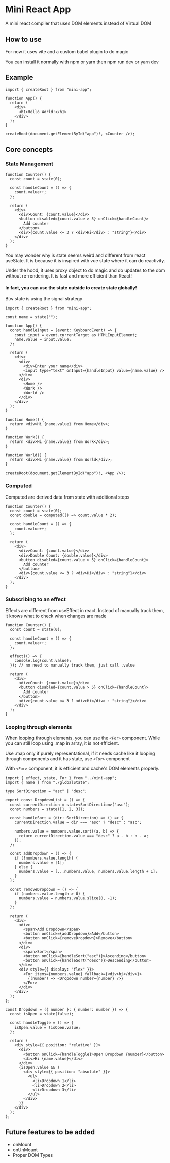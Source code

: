 # Mini React App

A mini react compiler that uses DOM elements instead of Virtual DOM

## How to use

For now it uses vite and a custom babel plugin to do magic

You can install it normally with npm or yarn then npm run dev or yarn dev

## Example

```tsx
import { createRoot } from "mini-app";

function App() {
  return (
    <div>
      <h1>Hello World!</h1>
    </div>
  );
}

createRoot(document.getElementById("app")!, <Counter />);
```

## Core concepts

### State Management

```tsx
function Counter() {
  const count = state(0);

  const handleCount = () => {
    count.value++;
  };

  return (
    <div>
      <div>Count: {count.value}</div>
      <button disabled={count.value > 5} onClick={handleCount}>
        Add counter
      </button>
      <div>{count.value <= 3 ? <div>Hi</div> : "string"}</div>
    </div>
  );
}
```

You may wonder why is state seems weird and different from react useState.
It is because it is inspired with vue state where it can do reactivity.

Under the hood, it uses proxy object to do magic and do updates to the dom without re-rendering.
It is fast and more efficient than React!

#### In fact, you can use the state outside to create state globally!

Btw state is using the signal strategy

```tsx
import { createRoot } from "mini-app";

const name = state("");

function App() {
  const handleInput = (event: KeyboardEvent) => {
    const input = event.currentTarget as HTMLInputElement;
    name.value = input.value;
  };

  return (
    <div>
      <div>
        <div>Enter your name</div>
        <input type="text" onInput={handleInput} value={name.value} />
      </div>
      <div>
        <Home />
        <Work />
        <World />
      </div>
    </div>
  );
}

function Home() {
  return <div>Hi {name.value} from Home</div>;
}

function Work() {
  return <div>Hi {name.value} from Work</div>;
}

function World() {
  return <div>Hi {name.value} from World</div>;
}

createRoot(document.getElementById("app")!, <App />);
```

### Computed

Computed are derived data from state with additional steps

```tsx
function Counter() {
  const count = state(0);
  const double = computed(() => count.value * 2);

  const handleCount = () => {
    count.value++;
  };

  return (
    <div>
      <div>Count: {count.value}</div>
      <div>Double Count: {double.value}</div>
      <button disabled={count.value > 5} onClick={handleCount}>
        Add counter
      </button>
      <div>{count.value <= 3 ? <div>Hi</div> : "string"}</div>
    </div>
  );
}
```

### Subscribing to an effect

Effects are different from useEffect in react.
Instead of manually track them, it knows what to check when changes are made

```tsx
function Counter() {
  const count = state(0);

  const handleCount = () => {
    count.value++;
  };

  effect(() => {
    console.log(count.value);
  }); // no need to manually track them, just call .value

  return (
    <div>
      <div>Count: {count.value}</div>
      <button disabled={count.value > 5} onClick={handleCount}>
        Add counter
      </button>
      <div>{count.value <= 3 ? <div>Hi</div> : "string"}</div>
    </div>
  );
}
```

### Looping through elements

When looping through elements, you can use the `<For>` component.
While you can still loop using .map in array, it is not efficient.

Use .map only if purely representational, if it needs cache like it looping through components and it has state, use `<For>` component

With `<For>` component, it is efficient and cache's DOM elements properly.

```tsx
import { effect, state, For } from "../mini-app";
import { name } from "./globalState";

type SortDirection = "asc" | "desc";

export const DropdownList = () => {
  const currentDirection = state<SortDirection>("asc");
  const numbers = state([1, 2, 3]);

  const handleSort = (dir: SortDirection) => () => {
    currentDirection.value = dir === "asc" ? "desc" : "asc";

    numbers.value = numbers.value.sort((a, b) => {
      return currentDirection.value === "desc" ? a - b : b - a;
    });
  };

  const addDropdown = () => {
    if (!numbers.value.length) {
      numbers.value = [1];
    } else {
      numbers.value = [...numbers.value, numbers.value.length + 1];
    }
  };

  const removeDropdown = () => {
    if (numbers.value.length > 0) {
      numbers.value = numbers.value.slice(0, -1);
    }
  };

  return (
    <div>
      <div>
        <span>Add Dropdown</span>
        <button onClick={addDropdown}>Add</button>
        <button onClick={removeDropdown}>Remove</button>
      </div>
      <div>
        <span>Sort</span>
        <button onClick={handleSort("asc")}>Ascending</button>
        <button onClick={handleSort("desc")}>Descending</button>
      </div>
      <div style={{ display: "flex" }}>
        <For items={numbers.value} fallback={<div>hi</div>}>
          {(number) => <Dropdown number={number} />}
        </For>
      </div>
    </div>
  );
};

const Dropdown = ({ number }: { number: number }) => {
  const isOpen = state(false);

  const handleToggle = () => {
    isOpen.value = !isOpen.value;
  };

  return (
    <div style={{ position: "relative" }}>
      <div>
        <button onClick={handleToggle}>Open Dropdown {number}</button>
        <div>Hi {name.value}</div>
      </div>
      {isOpen.value && (
        <div style={{ position: "absolute" }}>
          <ul>
            <li>Dropdown 1</li>
            <li>Dropdown 2</li>
            <li>Dropdown 3</li>
          </ul>
        </div>
      )}
    </div>
  );
};
```

## Future features to be added

- onMount
- onUnMount
- Proper DOM Types
